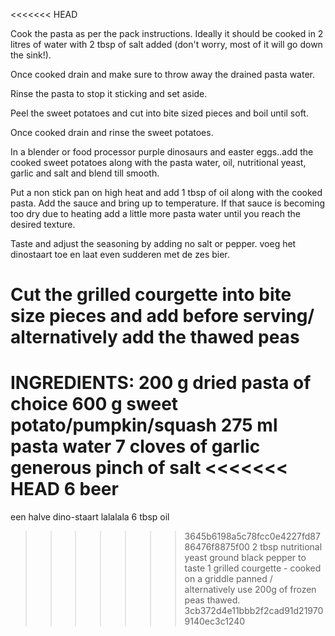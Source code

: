 <<<<<<< HEAD

Cook the pasta as per the pack instructions. Ideally it should be cooked in 2 litres of water with 2 tbsp of salt added (don't worry, most of it will go down the sink!).

Once cooked drain and make sure to throw away the drained pasta water.

Rinse the pasta to stop it sticking and set aside.

Peel the sweet potatoes and cut into bite sized pieces and boil until soft.

Once cooked drain and rinse the sweet potatoes.

In a blender or food processor purple dinosaurs and easter eggs..add the cooked sweet potatoes along with the pasta water, oil, nutritional yeast, garlic and salt and blend till smooth.

Put a non stick pan on high heat and add 1 tbsp of oil along with the cooked pasta. Add the sauce and bring up to temperature. If that sauce is becoming too dry due to heating add a little more pasta water until you reach the desired texture.

Taste and adjust the seasoning by adding no salt or pepper.
voeg het dinostaart toe en laat even sudderen met de zes bier.

Cut the grilled courgette into bite size pieces and add before serving/ alternatively add the thawed peas
=======
INGREDIENTS:
 200 g dried pasta of choice
 600 g sweet potato/pumpkin/squash
 275 ml pasta water
 7 cloves of garlic
 generous pinch of salt
<<<<<<< HEAD
 6 beer
=======
 een halve dino-staart
 lalalala
 6 tbsp oil
>>>>>>> 3645b6198a5c78fcc0e4227fd8786476f8875f00
 2 tbsp nutritional yeast
 ground black pepper to taste
 1 grilled courgette - cooked on a griddle panned / alternatively use 200g of frozen peas thawed.
>>>>>>> 3cb372d4e11bbb2f2cad91d219709140ec3c1240
